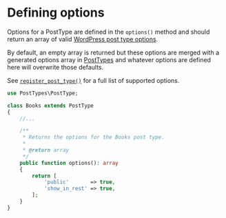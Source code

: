 # Defining options

Options for a PostType are defined in the `options()` method and should return an array of valid [WordPress post type options](https://developer.wordpress.org/reference/functions/register_post_type/#parameters).

By default, an empty array is returned but these options are merged with a generated options array in [PostTypes](#) and whatever options are defined here will overwrite those defaults.

See [`register_post_type()`](https://developer.wordpress.org/reference/functions/register_post_type/#parameters) for a full list of supported options.

```php
use PostTypes\PostType;

class Books extends PostType
{
    //...

    /**
     * Returns the options for the Books post type.
     *
     * @return array
     */
    public function options(): array
    {
        return [
            'public'       => true,
            'show_in_rest' => true,
        ];
    }
}
```
